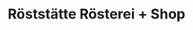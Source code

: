 ---
title: "Röststätte Rösterei + Shop"
url: /berlin/roeststaette-roesterei-shop/
shop: Feinkost
---